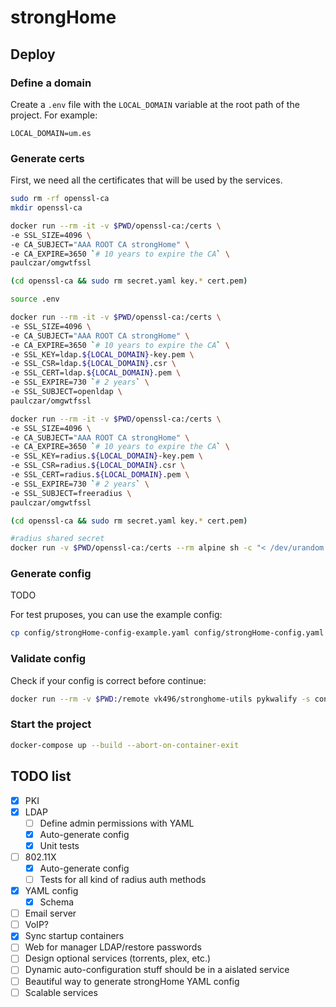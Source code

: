 # strongHome

## Deploy
### Define a domain

Create a `.env` file with the `LOCAL_DOMAIN` variable at the root path of the project. For example:
```
LOCAL_DOMAIN=um.es
```

### Generate certs
First, we need all the certificates that will be used by the services.

```bash
sudo rm -rf openssl-ca
mkdir openssl-ca

docker run --rm -it -v $PWD/openssl-ca:/certs \
-e SSL_SIZE=4096 \
-e CA_SUBJECT="AAA ROOT CA strongHome" \
-e CA_EXPIRE=3650 `# 10 years to expire the CA` \
paulczar/omgwtfssl

(cd openssl-ca && sudo rm secret.yaml key.* cert.pem)

source .env

docker run --rm -it -v $PWD/openssl-ca:/certs \
-e SSL_SIZE=4096 \
-e CA_SUBJECT="AAA ROOT CA strongHome" \
-e CA_EXPIRE=3650 `# 10 years to expire the CA` \
-e SSL_KEY=ldap.${LOCAL_DOMAIN}-key.pem \
-e SSL_CSR=ldap.${LOCAL_DOMAIN}.csr \
-e SSL_CERT=ldap.${LOCAL_DOMAIN}.pem \
-e SSL_EXPIRE=730 `# 2 years` \
-e SSL_SUBJECT=openldap \
paulczar/omgwtfssl

docker run --rm -it -v $PWD/openssl-ca:/certs \
-e SSL_SIZE=4096 \
-e CA_SUBJECT="AAA ROOT CA strongHome" \
-e CA_EXPIRE=3650 `# 10 years to expire the CA` \
-e SSL_KEY=radius.${LOCAL_DOMAIN}-key.pem \
-e SSL_CSR=radius.${LOCAL_DOMAIN}.csr \
-e SSL_CERT=radius.${LOCAL_DOMAIN}.pem \
-e SSL_EXPIRE=730 `# 2 years` \
-e SSL_SUBJECT=freeradius \
paulczar/omgwtfssl

(cd openssl-ca && sudo rm secret.yaml key.* cert.pem)

#radius shared secret
docker run -v $PWD/openssl-ca:/certs --rm alpine sh -c "< /dev/urandom tr -dc \#@_\$%/\(\)=?A-Z-a-z-0-9 | head -c54 > /certs/radius-shared-secret"
```

### Generate config
TODO

For test pruposes, you can use the example config:

```bash
cp config/strongHome-config-example.yaml config/strongHome-config.yaml
```

### Validate config
Check if your config is correct before continue:
```bash
docker run --rm -v $PWD:/remote vk496/stronghome-utils pykwalify -s config/strongHome-schema.yaml -d config/strongHome-config.yaml
```

### Start the project
```bash
docker-compose up --build --abort-on-container-exit
```

## TODO list
- [x] PKI
- [X] LDAP
  - [ ] Define admin permissions with YAML
  - [X] Auto-generate config
  - [X] Unit tests
- [ ] 802.11X
  - [x] Auto-generate config
  - [ ] Tests for all kind of radius auth methods
- [x] YAML config
  - [x] Schema
- [ ] Email server
- [ ] VoIP?
- [x] Sync startup containers
- [ ] Web for manager LDAP/restore passwords
- [ ] Design optional services (torrents, plex, etc.)
- [ ] Dynamic auto-configuration stuff should be in a aislated service
- [ ] Beautiful way to generate strongHome YAML config
- [ ] Scalable services
